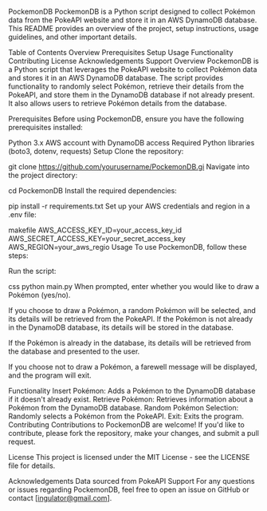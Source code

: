 PockemonDB
PockemonDB is a Python script designed to collect Pokémon data from the PokeAPI website and store it in an AWS DynamoDB database. This README provides an overview of the project, setup instructions, usage guidelines, and other important details.

Table of Contents
Overview
Prerequisites
Setup
Usage
Functionality
Contributing
License
Acknowledgements
Support
Overview
PockemonDB is a Python script that leverages the PokeAPI website to collect Pokémon data and stores it in an AWS DynamoDB database. The script provides functionality to randomly select Pokémon, retrieve their details from the PokeAPI, and store them in the DynamoDB database if not already present. It also allows users to retrieve Pokémon details from the database.

Prerequisites
Before using PockemonDB, ensure you have the following prerequisites installed:

Python 3.x
AWS account with DynamoDB access
Required Python libraries (boto3, dotenv, requests)
Setup
Clone the repository:

git clone https://github.com/yourusername/PockemonDB.gi
Navigate into the project directory:

cd PockemonDB
Install the required dependencies:

pip install -r requirements.txt
Set up your AWS credentials and region in a .env file:

makefile
AWS_ACCESS_KEY_ID=your_access_key_id
AWS_SECRET_ACCESS_KEY=your_secret_access_key
AWS_REGION=your_aws_regio
Usage
To use PockemonDB, follow these steps:

Run the script:

css
python main.py
When prompted, enter whether you would like to draw a Pokémon (yes/no).

If you choose to draw a Pokémon, a random Pokémon will be selected, and its details will be retrieved from the PokeAPI. If the Pokémon is not already in the DynamoDB database, its details will be stored in the database.

If the Pokémon is already in the database, its details will be retrieved from the database and presented to the user.

If you choose not to draw a Pokémon, a farewell message will be displayed, and the program will exit.

Functionality
Insert Pokémon: Adds a Pokémon to the DynamoDB database if it doesn't already exist.
Retrieve Pokémon: Retrieves information about a Pokémon from the DynamoDB database.
Random Pokémon Selection: Randomly selects a Pokémon from the PokeAPI.
Exit: Exits the program.
Contributing
Contributions to PockemonDB are welcome! If you'd like to contribute, please fork the repository, make your changes, and submit a pull request.

License
This project is licensed under the MIT License - see the LICENSE file for details.

Acknowledgements
Data sourced from PokeAPI
Support
For any questions or issues regarding PockemonDB, feel free to open an issue on GitHub or contact [ingulator@gmail.com].
